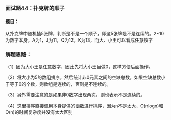 ### 面试题44：扑克牌的顺子

#### 题目：
从扑克牌中随机抽5张牌，判断是不是一个顺子，即这5张牌是不是连续的。2~10为数字本身，A为1，J为11，Q为12，K为13，而大、小王可以看成任意数字


### 解题思路：
（1）因为大小王是任意数字，因此先将大小王当做0，这样方便后面操作。

（2）将大小为5的数组排序，然后统计非0元素之间的空缺总数，如果空缺总数小于等于0的个数，则数组是连续的，否则是不连续的。

（3）另外需要注意的是如果非0数字出现两次，则也表示不是连续的。

（4）这里排序直接调用本身提供的函数进行排序，因为n不是太大，O(nlogn)和O(n)的时间复杂度并没有太大区别